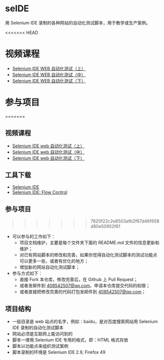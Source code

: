 # seIDE
用 Selenium IDE 录制的各种网站的自动化测试脚本，用于教学或生产案例。

<<<<<<< HEAD
# 视频课程
- [Selenium IDE WEB 自动化测试（上）](http://edu.51cto.com/course/course_id-7320.html)
- [Selenium IDE WEB 自动化测试（中）](http://edu.51cto.com/course/course_id-7425.html)
- [Selenium IDE WEB 自动化测试（下）](http://edu.51cto.com/course/course_id-7578.html)
# 参与项目
=======
## 视频课程
- [Selenium IDE web 自动化测试（上）](http://edu.51cto.com/course/course_id-7320.html)
- [Selenium IDE web 自动化测试（中）](http://edu.51cto.com/course/course_id-7425.html)
- [Selenium IDE web 自动化测试（下）](http://edu.51cto.com/course/course_id-7578.html)

## 工具下载

- [Selenium IDE](https://addons.mozilla.org/zh-CN/firefox/addon/selenium-ide/)
- [Selenium IDE: Flow Control](https://addons.mozilla.org/zh-CN/firefox/addon/flow-control/)

## 参与项目
>>>>>>> 7820f22c2e8503afb2f67d46f658d80e50952f61

- 可以参与的工作如下：
  - 项目文档维护，主要是每个文件夹下面的 README.md 文件的信息更新和维护；
  - 对已有网站脚本的修改和完善，如果你觉得自动化测试脚本的测试功能点可以更多一些，或者有优化的地方；
  - 增加新的网站自动化测试脚本；  
- 参与方式如下：  
  - 直接 Fork 本仓库，修改完善后，在 Github 上 Pull Request；
  - 或者发邮件到 408542507@qq.com，申请本仓库提交代码的权限；
  - 或者直接把修改完善的代码打包发邮件到 408542507@qq.com；
  
## 项目结构

- 一级目录是 web 站点的名字，例如：baidu，是对百度搜索网站用 Selenium IDE 录制的自动化测试脚本
- 网站必须是互联网上能访问到的
- 脚本一律用 Selenium IDE 专用的格式，即：HTML 格式存放
- 脚本以功能点来组织测试案例
- 脚本录制的环境是 Selenium IDE 2.9, Firefox 49

